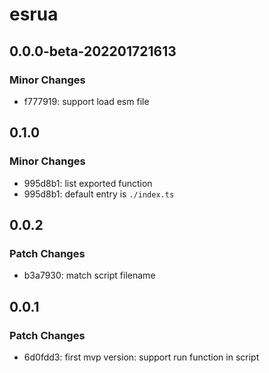# esrua

## 0.0.0-beta-202201721613

### Minor Changes

- f777919: support load esm file

## 0.1.0

### Minor Changes

- 995d8b1: list exported function
- 995d8b1: default entry is `./index.ts`

## 0.0.2

### Patch Changes

- b3a7930: match script filename

## 0.0.1

### Patch Changes

- 6d0fdd3: first mvp version: support run function in script
